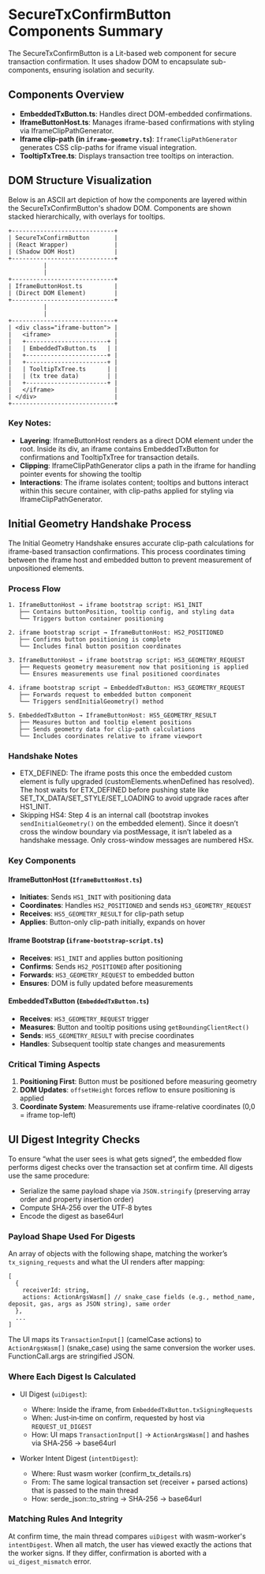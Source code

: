 # SecureTxConfirmButton Components Summary

The SecureTxConfirmButton is a Lit-based web component for secure transaction confirmation. It uses shadow DOM to encapsulate sub-components, ensuring isolation and security.

## Components Overview

- **EmbeddedTxButton.ts**: Handles direct DOM-embedded confirmations.
- **IframeButtonHost.ts**: Manages iframe-based confirmations with styling via IframeClipPathGenerator.
- **Iframe clip-path (in `iframe-geometry.ts`)**: `IframeClipPathGenerator` generates CSS clip-paths for iframe visual integration.
- **TooltipTxTree.ts**: Displays transaction tree tooltips on interaction.

## DOM Structure Visualization

Below is an ASCII art depiction of how the components are layered within the SecureTxConfirmButton's shadow DOM. Components are shown stacked hierarchically, with overlays for tooltips.

```
+-----------------------------+
| SecureTxConfirmButton       |
| (React Wrapper)             |
| (Shadow DOM Host)           |
+-----------------------------+
          |
          |
+-----------------------------+
| IframeButtonHost.ts         |
| (Direct DOM Element)        |
+-----------------------------+
          |
          |
+-----------------------------+
| <div class="iframe-button"> |
|   <iframe>                  |
|   +-----------------------+ |
|   | EmbeddedTxButton.ts   | |
|   +-----------------------+ |
|   +-----------------------+ |
|   | TooltipTxTree.ts      | |
|   | (tx tree data)        | |
|   +-----------------------+ |
|   </iframe>                 |
| </div>                      |
+-----------------------------+

```

### Key Notes:
- **Layering**: IframeButtonHost renders as a direct DOM element under the root. Inside its div, an iframe contains EmbeddedTxButton for confirmations and TooltipTxTree for transaction details.
- **Clipping**: IframeClipPathGenerator clips a path in the iframe for handling pointer events for showing the tooltip
- **Interactions**: The iframe isolates content; tooltips and buttons interact within this secure container, with clip-paths applied for styling via IframeClipPathGenerator.

## Initial Geometry Handshake Process

The Initial Geometry Handshake ensures accurate clip-path calculations for iframe-based transaction confirmations. This process coordinates timing between the iframe host and embedded button to prevent measurement of unpositioned elements.

### Process Flow

```
1. IframeButtonHost → iframe bootstrap script: HS1_INIT
   ├── Contains buttonPosition, tooltip config, and styling data
   └── Triggers button container positioning

2. iframe bootstrap script → IframeButtonHost: HS2_POSITIONED
   ├── Confirms button positioning is complete
   └── Includes final button position coordinates

3. IframeButtonHost → iframe bootstrap script: HS3_GEOMETRY_REQUEST
   ├── Requests geometry measurement now that positioning is applied
   └── Ensures measurements use final positioned coordinates

4. iframe bootstrap script → EmbeddedTxButton: HS3_GEOMETRY_REQUEST
   ├── Forwards request to embedded button component
   └── Triggers sendInitialGeometry() method

5. EmbeddedTxButton → IframeButtonHost: HS5_GEOMETRY_RESULT
   ├── Measures button and tooltip element positions
   ├── Sends geometry data for clip-path calculations
   └── Includes coordinates relative to iframe viewport
```

### Handshake Notes

- ETX_DEFINED: The iframe posts this once the embedded custom element is fully upgraded (customElements.whenDefined has resolved). The host waits for ETX_DEFINED before pushing state like SET_TX_DATA/SET_STYLE/SET_LOADING to avoid upgrade races after HS1_INIT.
- Skipping HS4: Step 4 is an internal call (bootstrap invokes `sendInitialGeometry()` on the embedded element). Since it doesn’t cross the window boundary via postMessage, it isn’t labeled as a handshake message. Only cross-window messages are numbered HSx.

### Key Components

#### IframeButtonHost (`IframeButtonHost.ts`)
- **Initiates**: Sends `HS1_INIT` with positioning data
- **Coordinates**: Handles `HS2_POSITIONED` and sends `HS3_GEOMETRY_REQUEST`
- **Receives**: `HS5_GEOMETRY_RESULT` for clip-path setup
- **Applies**: Button-only clip-path initially, expands on hover

#### Iframe Bootstrap (`iframe-bootstrap-script.ts`)
- **Receives**: `HS1_INIT` and applies button positioning
- **Confirms**: Sends `HS2_POSITIONED` after positioning
- **Forwards**: `HS3_GEOMETRY_REQUEST` to embedded button
- **Ensures**: DOM is fully updated before measurements

#### EmbeddedTxButton (`EmbeddedTxButton.ts`)
- **Receives**: `HS3_GEOMETRY_REQUEST` trigger
- **Measures**: Button and tooltip positions using `getBoundingClientRect()`
- **Sends**: `HS5_GEOMETRY_RESULT` with precise coordinates
- **Handles**: Subsequent tooltip state changes and measurements

### Critical Timing Aspects

1. **Positioning First**: Button must be positioned before measuring geometry
2. **DOM Updates**: `offsetHeight` forces reflow to ensure positioning is applied
3. **Coordinate System**: Measurements use iframe-relative coordinates (0,0 = iframe top-left)


## UI Digest Integrity Checks

To ensure “what the user sees is what gets signed”, the embedded flow performs digest checks over the transaction set at confirm time. All digests use the same procedure:

- Serialize the same payload shape via `JSON.stringify` (preserving array order and property insertion order)
- Compute SHA‑256 over the UTF‑8 bytes
- Encode the digest as base64url

### Payload Shape Used For Digests

An array of objects with the following shape, matching the worker’s `tx_signing_requests` and what the UI renders after mapping:

```
[
  {
    receiverId: string,
    actions: ActionArgsWasm[] // snake_case fields (e.g., method_name, deposit, gas, args as JSON string), same order
  },
  ...
]
```

The UI maps its `TransactionInput[]` (camelCase actions) to `ActionArgsWasm[]` (snake_case) using the same conversion the worker uses. FunctionCall.args are stringified JSON.

### Where Each Digest Is Calculated

- UI Digest (`uiDigest`):
  - Where: Inside the iframe, from `EmbeddedTxButton.txSigningRequests`
  - When: Just‑in‑time on confirm, requested by host via `REQUEST_UI_DIGEST`
  - How: UI maps `TransactionInput[]` → `ActionArgsWasm[]` and hashes via SHA‑256 → base64url

- Worker Intent Digest (`intentDigest`):
  - Where: Rust wasm worker (confirm_tx_details.rs)
  - From: The same logical transaction set (receiver + parsed actions) that is passed to the main thread
  - How: serde_json::to_string → SHA‑256 → base64url

### Matching Rules And Integrity

At confirm time, the main thread compares `uiDigest` with wasm-worker's `intentDigest`. When all match, the user has viewed exactly the actions that the worker signs. If they differ, confirmation is aborted with a `ui_digest_mismatch` error.
